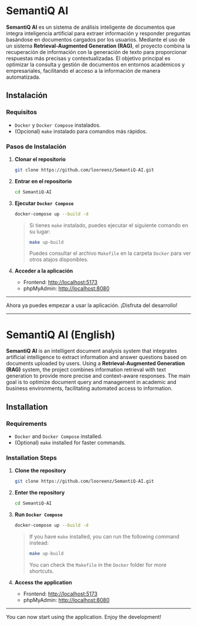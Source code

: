 # SemantiQ AI

**SemantiQ AI** es un sistema de análisis inteligente de documentos que integra inteligencia artificial para extraer información y responder preguntas basándose en documentos cargados por los usuarios. Mediante el uso de un sistema **Retrieval-Augmented Generation (RAG)**, el proyecto combina la recuperación de información con la generación de texto para proporcionar respuestas más precisas y contextualizadas. El objetivo principal es optimizar la consulta y gestión de documentos en entornos académicos y empresariales, facilitando el acceso a la información de manera automatizada.

## Instalación

### Requisitos
- `Docker` y `Docker Compose` instalados.
- (Opcional) `make` instalado para comandos más rápidos.

### Pasos de Instalación

1. **Clonar el repositorio**
   ```sh
   git clone https://github.com/looreenz/SemantiQ-AI.git
   ```

2. **Entrar en el repositorio**
   ```sh
   cd SemantiQ-AI
   ```

3. **Ejecutar `Docker Compose`**
   ```sh
   docker-compose up --build -d
   ```
   > Si tienes `make` instalado, puedes ejecutar el siguiente comando en su lugar:
   > ```sh
   > make up-build
   > ```
   > Puedes consultar el archivo `Makefile` en la carpeta `Docker` para ver otros atajos disponibles.

5. **Acceder a la aplicación**
   - Frontend: [http://localhost:5173](http://localhost:5173)
   - phpMyAdmin: [http://localhost:8080](http://localhost:8080)

---

Ahora ya puedes empezar a usar la aplicación. ¡Disfruta del desarrollo!

---

# SemantiQ AI (English)

**SemantiQ AI** is an intelligent document analysis system that integrates artificial intelligence to extract information and answer questions based on documents uploaded by users. Using a **Retrieval-Augmented Generation (RAG)** system, the project combines information retrieval with text generation to provide more precise and context-aware responses. The main goal is to optimize document query and management in academic and business environments, facilitating automated access to information.

## Installation

### Requirements
- `Docker` and `Docker Compose` installed.
- (Optional) `make` installed for faster commands.

### Installation Steps

1. **Clone the repository**
   ```sh
   git clone https://github.com/looreenz/SemantiQ-AI.git
   ```

2. **Enter the repository**
   ```sh
   cd SemantiQ-AI
   ```

3. **Run `Docker Compose`**
   ```sh
   docker-compose up --build -d
   ```
   > If you have `make` installed, you can run the following command instead:
   > ```sh
   > make up-build
   > ```
   > You can check the `Makefile` in the `Docker` folder for more shortcuts.

5. **Access the application**
   - Frontend: [http://localhost:5173](http://localhost:5173)
   - phpMyAdmin: [http://localhost:8080](http://localhost:8080)

---

You can now start using the application. Enjoy the development!
